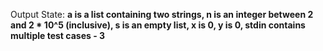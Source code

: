Output State: **a is a list containing two strings, n is an integer between 2 and 2 * 10^5 (inclusive), s is an empty list, x is 0, y is 0, stdin contains multiple test cases - 3**